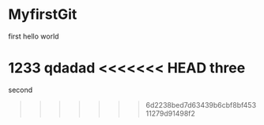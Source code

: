 # MyfirstGit
first 
hello world

1233
qdadad
<<<<<<< HEAD
three
=======
second
>>>>>>> 6d2238bed7d63439b6cbf8bf45311279d91498f2
